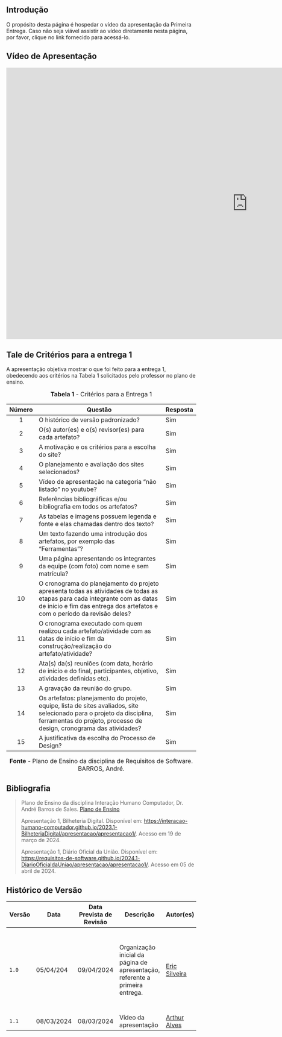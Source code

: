 ## Introdução

O propósito desta página é hospedar o vídeo da apresentação da Primeira Entrega. Caso não seja viável assistir ao vídeo diretamente nesta página, por favor, clique no link fornecido para acessá-lo.

## Vídeo de Apresentação

<iframe width="1280" height="720" src="https://www.youtube.com/embed/nZCt_58S3Qw" title="entrega1 youtube" frameborder="0" allow="accelerometer; autoplay; clipboard-write; encrypted-media; gyroscope; picture-in-picture; web-share" referrerpolicy="strict-origin-when-cross-origin" allowfullscreen></iframe>

## Tale de Critérios para a entrega 1
A apresentação objetiva mostrar o que foi feito para a entrega 1, obedecendo aos critérios na Tabela 1 solicitados pelo professor no plano de ensino.

<font size="3"><p style="text-align: center"><b>Tabela 1</b> - Critérios para a Entrega 1</p></font>

| Número | Questão | Resposta |
|:---:|---|---|
|1|O histórico de versão padronizado?	|Sim|
|2|O(s) autor(es) e o(s) revisor(es) para cada artefato?	|Sim|
|3|A motivação e os critérios para a escolha do site?	|Sim|
|4|O planejamento e avaliação dos sites selecionados?	|Sim|
|5|Vídeo de apresentação na categoria “não listado” no youtube?	|Sim|
|6|Referências bibliográficas e/ou bibliografia em todos os artefatos?	|Sim|
|7|As tabelas e imagens possuem legenda e fonte e elas chamadas dentro dos texto?	|Sim|
|8|Um texto fazendo uma introdução dos artefatos, por exemplo das “Ferramentas”?	|Sim|
|9|Uma página apresentando os integrantes da equipe (com foto) com nome e sem matrícula?	|Sim|
|10|O cronograma do planejamento do projeto apresenta todas as atividades de todas as etapas para cada integrante com as datas de início e fim das entrega dos artefatos e com o período da revisão deles?	|Sim|
|11|O cronograma executado com quem realizou cada artefato/atividade com as datas de início e fim da construção/realização do artefato/atividade?|Sim|
|12|Ata(s) da(s) reuniões (com data, horário de início e do final, participantes, objetivo, atividades definidas etc).	|Sim|
|13|A gravação da reunião do grupo.	|Sim|
|14|Os artefatos: planejamento do projeto, equipe, lista de sites avaliados, site selecionado para o projeto da disciplina, ferramentas do projeto, processo de design, cronograma das atividades?	|Sim|
|15|A justificativa da escolha do Processo de Design?	|Sim|

<font size="3"><p style="text-align: center"><b>Fonte</b> - Plano de Ensino da disciplina de Requisitos de Software. BARROS, André.</p></font>

## <a>Bibliografia</a>

> Plano de Ensino da disciplina Interação Humano Computador, Dr. André Barros de Sales. [Plano de Ensino](https://aprender3.unb.br/pluginfile.php/2843624/mod_resource/content/48/Plano_de_Ensino%20FIHC%20012024%20Turma%201.pdf)
> 
> Apresentação 1, Bilheteria Digital. Disponível em: <https://interacao-humano-computador.github.io/2023.1-BilheteriaDigital/apresentacao/apresentacao1/>. Acesso em 19 de março de 2024.
>
> Apresentação 1, Diário Oficial da União. Disponível em: <https://requisitos-de-software.github.io/2024.1-DiarioOficialdaUniao/apresentacao/apresentacao1/>.  Acesso em 05 de abril de 2024.

## <a>Histórico de Versão</a>

| Versão | Data    | Data Prevista de Revisão  | Descrição      | Autor(es)   | Revisor(es)     |
| ------- | ------ | ------- | -------- | -------- | -------- |
| `1.0` | 05/04/204 | 09/04/2024| Organização inicial da página de apresentação, referente a primeira entrega. | [Eric Silveira](https://github.com/ericbky) |[Arthur Alves Melo](https://github.com/Arthrok), [Diego Sousa](https://github.com/DiegoSousaLeite), [Douglas Marinho](https://github.com/M4RINH0), [Eric Silveira](https://github.com/ericbky), [João Artur](https://github.com/joao-artl) e [Luiz Gustavo](https://github.com/LuizGust4vo)|
| `1.1` | 08/03/2024 | 08/03/2024 | Vídeo da apresentação | [Arthur Alves](https://github.com/arthrok) | [Luiz Gustavo](https://github.com/LuizGust4vo) |